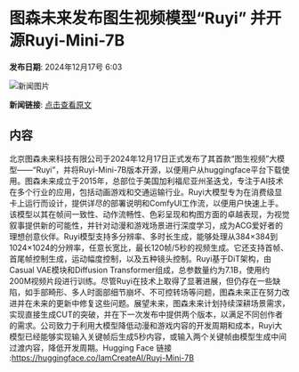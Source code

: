 # 图森未来发布图生视频模型“Ruyi” 并开源Ruyi-Mini-7B

**发布日期**: 2024年12月17号 6:03

![新闻图片](https://pic.chinaz.com/picmap/thumb/202304261750587463_3.jpg)

**新闻链接**: [点击查看原文](https://www.aibase.com/zh/news/14024)

## 内容

北京图森未来科技有限公司于2024年12月17日正式发布了其首款“图生视频”大模型——“Ruyi”，并将Ruyi-Mini-7B版本开源，以便用户从huggingface平台下载使用。图森未来成立于2015年，总部位于美国加利福尼亚州圣迭戈，专注于AI技术在多个行业的应用，包括动画游戏和交通运输行业。Ruyi大模型专为在消费级显卡上运行而设计，提供详尽的部署说明和ComfyUI工作流，以便用户快速上手。该模型以其在帧间一致性、动作流畅性、色彩呈现和构图方面的卓越表现，为视觉叙事提供新的可能性，并针对动漫和游戏场景进行深度学习，成为ACG爱好者的理想创意伙伴。Ruyi模型支持多分辨率、多时长生成，能够处理从384×384到1024×1024的分辨率，任意长宽比，最长120帧/5秒的视频生成。它还支持首帧、首尾帧控制生成，运动幅度控制，以及五种镜头控制。Ruyi基于DiT架构，由Casual VAE模块和Diffusion Transformer组成，总参数量约为7.1B，使用约200M视频片段进行训练。尽管Ruyi在技术上取得了显著进展，但仍存在一些缺陷，如手部畸形、多人时面部细节崩坏、不可控转场等问题，图森未来正在努力改进并在未来的更新中修复这些问题。展望未来，图森未来计划持续深耕场景需求，实现直接生成CUT的突破，并在下一次发布中提供两个版本，以满足不同创作者的需求。公司致力于利用大模型降低动漫和游戏内容的开发周期和成本，Ruyi大模型已经能够实现输入关键帧后生成5秒内容，或输入两个关键帧由模型生成中间过渡内容，降低开发周期。Hugging Face 链接 :https://huggingface.co/IamCreateAI/Ruyi-Mini-7B
